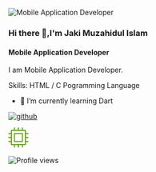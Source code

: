 ![Mobile Application Developer](https://scontent.fdac3-1.fna.fbcdn.net/v/t39.30808-6/272242231_640184457408382_187607985491450252_n.jpg?_nc_cat=108&ccb=1-5&_nc_sid=09cbfe&_nc_eui2=AeEwNdKSrdMlkODj-LYv1QnNBtlgxPVVi9oG2WDE9VWL2tc5A9vBFgq8UDMVdHNDLPxyDAj0h_n6fTw7t0QjsJTV&_nc_ohc=F7i4_MS3QaYAX9S40xe&tn=VqdFiV_DYzsNzyw_&_nc_zt=23&_nc_ht=scontent.fdac3-1.fna&oh=00_AT-t9z6t65-wteKrwPU30JQohK0HXyDxTbYlW48p-qt9VQ&oe=61FDD07D)

### Hi there 👋,I'm Jaki Muzahidul Islam
#### Mobile Application Developer

I am Mobile Application Developer.

Skills: HTML / C Pogramming Language

- 🌱 I’m currently learning Dart 


[<img src='https://cdn.jsdelivr.net/npm/simple-icons@3.0.1/icons/github.svg' alt='github' height='40'>](https://github.com/jakicontact)  

<a href='https://docs.github.com/en/developers'><img src='https://raw.githubusercontent.com/acervenky/animated-github-badges/master/assets/devbadge.gif' width='40' height='40'></a> 

![Profile views](https://gpvc.arturio.dev/jakicontact)  

